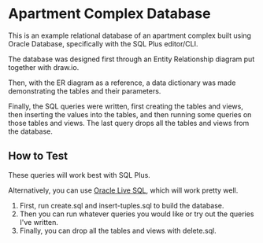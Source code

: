 # Apartment Complex Database

This is an example relational database of an apartment complex built using Oracle Database, specifically with the SQL Plus editor/CLI.

The database was designed first through an Entity Relationship diagram put together with draw.io.

Then, with the ER diagram as a reference, a data dictionary was made demonstrating the tables and their parameters.

Finally, the SQL queries were written, first creating the tables and views, then inserting the values into the tables, and then running some queries on those tables and views. The last query drops all the tables and views from the database.

## How to Test

These queries will work best with SQL Plus.

Alternatively, you can use [Oracle Live SQL](https://livesql.oracle.com/), which will work pretty well.

1. First, run create.sql and insert-tuples.sql to build the database. 
2. Then you can run whatever queries you would like or try out the queries I've written. 
3. Finally, you can drop all the tables and views with delete.sql.

